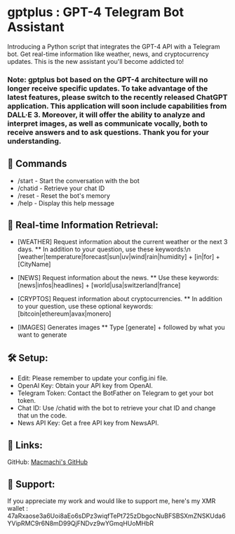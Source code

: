# gptplus : GPT-4 Telegram Bot Assistant

Introducing a Python script that integrates the GPT-4 API with a Telegram bot. Get real-time information like weather, news, and cryptocurrency updates. This is the new assistant you'll become addicted to!

### Note: gptplus bot based on the GPT-4 architecture will no longer receive specific updates. To take advantage of the latest features, please switch to the recently released ChatGPT application. This application will soon include capabilities from DALL·E 3. Moreover, it will offer the ability to analyze and interpret images, as well as communicate vocally, both to receive answers and to ask questions. Thank you for your understanding.

## 🚀 Commands
* /start - Start the conversation with the bot
* /chatid - Retrieve your chat ID
* /reset - Reset the bot's memory
* /help - Display this help message

## 📡 Real-time Information Retrieval:

* [WEATHER] Request information about the current weather or the next 3 days.
** In addition to your question, use these keywords:\n   [weather|temperature|forecast|sun|uv|wind|rain|humidity] + [in|for] + [CityName]  

* [NEWS] Request information about the news.
** Use these keywords: [news|infos|headlines] + [world|usa|switzerland|france]  

* [CRYPTOS] Request information about cryptocurrencies.
** In addition to your question, use these optional keywords: [bitcoin|ethereum|avax|monero]

* [IMAGES] Generates images
** Type [generate] + followed by what you want to generate

## 🛠 Setup:

* Edit: Please remember to update your config.ini file.
* OpenAI Key: Obtain your API key from OpenAI.
* Telegram Token: Contact the BotFather on Telegram to get your bot token.
* Chat ID: Use /chatid with the bot to retrieve your chat ID and change that un the code.
* News API Key: Get a free API key from NewsAPI.

## 🔗 Links:
GitHub: [Macmachi's GitHub](https://github.com/Macmachi )

## 💖 Support:
If you appreciate my work and would like to support me, here's my XMR wallet : 47aRxaose3a6Uoi8aEo6sDPz3wiqfTePt725zDbgocNuBFSBSXmZNSKUda6YVipRMC9r6N8mD99QjFNDvz9wYGmqHUoMHbR  
